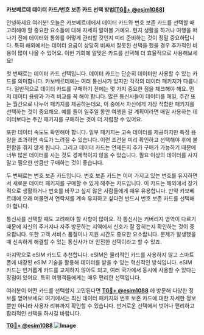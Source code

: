 **카보베르데 데이터 카드/번호 보존 카드 선택 방법[[TG💪+ @esim1088](https://t.me/s/esim1088)]**

안녕하세요 여러분! 오늘은 카보베르데에서 데이터 카드와 번호 보존 카드를 선택할 때 고려해야 할 중요한 요소들에 대해 자세히 알아볼 거예요. 현지 생활을 하거나 여행을 떠나기 전에 데이터와 통화를 어떻게 관리할 것인지 미리 준비하는 것이 정말 중요하답니다. 특히 해외에서는 데이터 요금이 상당히 비싸서 잘못된 선택을 했을 경우 추가적인 비용이 많이 나올 수 있어요. 이번 기회에 알맞은 카드를 선택해 더 효율적으로 사용해보세요!

첫 번째로는 데이터 카드 선택입니다. 데이터 카드는 단순히 데이터만 사용할 수 있는 카드를 의미합니다. 카보베르데에는 여러 통신사가 있지만 각각의 데이터 패키지가 다릅니다. 일반적으로 데이터 카드를 구매하기 전에는 몇 가지 중요한 점을 체크해야 해요. 먼저 데이터 용량과 가격 비교를 꼭 해야 합니다. 많은 통신사들이 데이터를 매일, 주간 또는 월간으로 나누어 패키지를 제공하는데요, 이 중에서 자신에게 가장 적합한 패키지를 선택하는 것이 중요해요. 예를 들어 일주일 동안 여행을 갈 계획이라면 매일 사용하는 데이터보다는 주간 패키지를 구매하는 것이 더 저렴할 수 있어요.

또한 데이터 속도도 확인해야 합니다. 일부 패키지는 고속 데이터를 제공하지만 특정 용량을 초과하면 속도가 느려질 수 있습니다. 이런 조건을 미리 확인하고 선택해야 후에 불편함을 겪지 않게 됩니다. 그리고 데이터 카드는 언제든지 추가 구매가 가능하기 때문에 너무 많은 데이터를 사는 것도 경제적이지 않을 수 있습니다. 필요 이상의 데이터를 사지 말고 필요한 만큼만 구매하는 것이 좋습니다.

두 번째로는 번호 보존 카드입니다. 번호 보존 카드는 이미 가지고 있는 번호를 유지하면서 새로운 데이터 패키지를 구매할 수 있게 해주는 카드입니다. 이 카드는 해외에서 장기적으로 생활하거나 번호를 바꾸고 싶지 않은 사람들에게 매우 유용합니다. 만약 카보베르데에 오래 머물면서 연락처를 계속 유지하고 싶다면 반드시 번호 보존 카드를 선택해야 합니다.

통신사를 선택할 때도 고려해야 할 사항이 많아요. 각 통신사는 커버리지 영역이 다르기 때문에 자신의 주거지나 자주 방문하는 지역에서 신호가 잘 잡히는지 확인하는 것이 중요합니다. 또한 고객 서비스 품질이나 지원 시간도 중요한 요소랍니다. 문제가 발생했을 때 신속하게 해결할 수 있는 통신사가 더 안전한 선택이라고 할 수 있죠.

마지막으로 eSIM 카드도 추천합니다. eSIM은 물리적인 카드를 사용하지 않고 스마트폰에 내장된 eSIM 기술을 활용해 데이터를 받을 수 있는 혁신적인 방식입니다. eSIM 카드는 번거롭게 카드를 교체하지 않아도 되고, 여러 국가에서 동시에 사용할 수 있다는 장점이 있어요. 특히 여행객들에게는 매우 편리한 선택입니다.

여러분이 어떤 카드를 선택할지 고민된다면 **[TG💪+ @esim1088](https://t.me/s/esim1088)** 에 방문해 다양한 정보를 얻어보세요! 여기에서는 최신 데이터 패키지와 번호 보존 카드에 대한 자세한 정보뿐만 아니라 사용자 리뷰까지 확인할 수 있습니다. 번거로운 선택에서 벗어나 편리하고 합리적인 선택을 하시길 바랍니다.

**[TG💪+ @esim1088](https://t.me/s/esim1088) ![Image](https://i.postimg.cc/Y0z9fWf4/image.png)**
